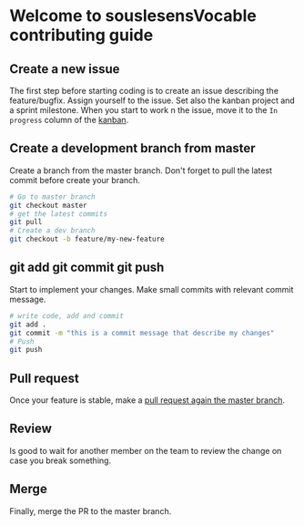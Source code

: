 # Welcome to souslesensVocable contributing guide

## Create a new issue

The first step before starting coding is to create an issue describing the feature/bugfix. Assign yourself to the issue. Set also the kanban project and a sprint milestone. When you start to work n the issue, move it to the `In progress` column of the [kanban](https://github.com/souslesens/souslesensVocables/projects/1).

## Create a development branch from master

Create a branch from the master branch. Don't forget to pull the latest commit before create your branch.


```bash
# Go to master branch
git checkout master
# get the latest commits
git pull
# Create a dev branch
git checkout -b feature/my-new-feature
```

## git add git commit git push

Start to implement your changes. Make small commits with relevant commit message.

```bash
# write code, add and commit
git add .
git commit -m "this is a commit message that describe my changes"
# Push
git push
```

## Pull request

Once your feature is stable, make a [pull request again the master branch](https://github.com/souslesens/souslesensVocables/pulls).


## Review

Is good to wait for another member on the team to review the change on case you break something.

## Merge

Finally, merge the PR to the master branch.
